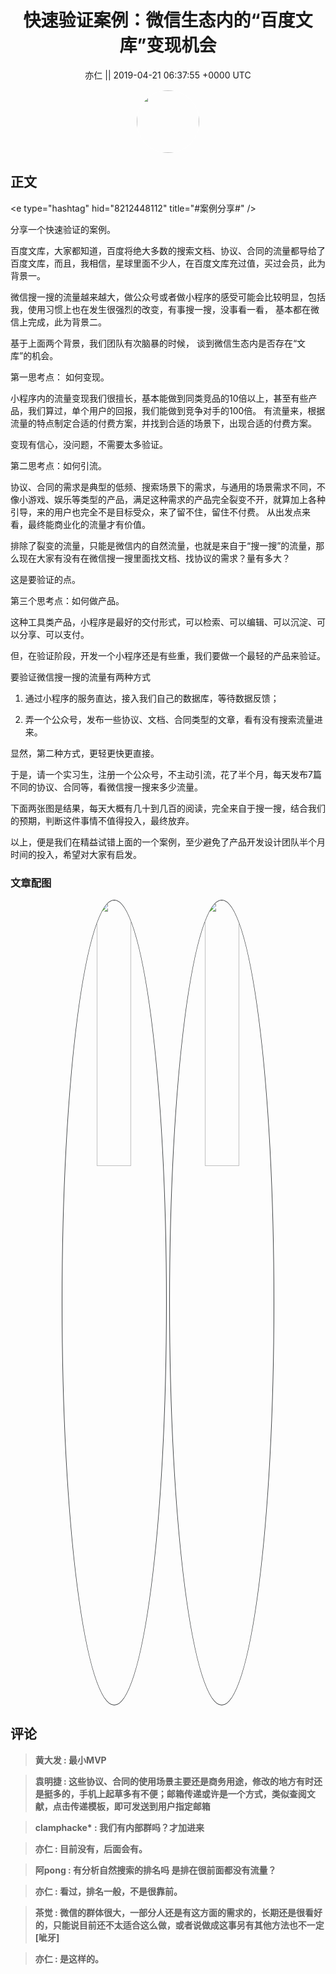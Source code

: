 <h1 align="center">快速验证案例：微信生态内的“百度文库”变现机会</h1>




<p align="center">
    <a>亦仁 || 2019-04-21 06:37:55 &#43;0000 UTC</a>
</p>

<div align="center">
    <img src="https://images.zsxq.com/Fn3NQqCN8nuGF86yZPXSbEsl0mb3?e=1590940799&amp;token=kIxbL07-8jAj8w1n4s9zv64FuZZNEATmlU_Vm6zD:pfbNc8W3hS0oYG_hyXXh_rHMHuc=" width="100" height="100" style="border:1px solid;border-radius:50%; color:#ffffff"/>
</div>




## 正文

<div>
&lt;e type=&#34;hashtag&#34; hid=&#34;8212448112&#34; title=&#34;#案例分享#&#34; /&gt; 

分享一个快速验证的案例。

百度文库，大家都知道，百度将绝大多数的搜索文档、协议、合同的流量都导给了百度文库，而且，我相信，星球里面不少人，在百度文库充过值，买过会员，此为背景一。

微信搜一搜的流量越来越大，做公众号或者做小程序的感受可能会比较明显，包括我，使用习惯上也在发生很强烈的改变，有事搜一搜，没事看一看， 基本都在微信上完成，此为背景二。

基于上面两个背景，我们团队有次脑暴的时候， 谈到微信生态内是否存在“文库”的机会。

第一思考点： 如何变现。 

小程序内的流量变现我们很擅长，基本能做到同类竞品的10倍以上，甚至有些产品，我们算过，单个用户的回报，我们能做到竞争对手的100倍。  有流量来，根据流量的特点制定合适的付费方案，并找到合适的场景下，出现合适的付费方案。

变现有信心，没问题，不需要太多验证。

第二思考点：如何引流。

协议、合同的需求是典型的低频、搜索场景下的需求，与通用的场景需求不同，不像小游戏、娱乐等类型的产品，满足这种需求的产品完全裂变不开，就算加上各种引导，来的用户也完全不是目标受众，来了留不住，留住不付费。 从出发点来看，最终能商业化的流量才有价值。

排除了裂变的流量，只能是微信内的自然流量，也就是来自于“搜一搜”的流量，那么现在大家有没有在微信搜一搜里面找文档、找协议的需求？量有多大？

这是要验证的点。

第三个思考点：如何做产品。

这种工具类产品，小程序是最好的交付形式，可以检索、可以编辑、可以沉淀、可以分享、可以支付。

但，在验证阶段，开发一个小程序还是有些重，我们要做一个最轻的产品来验证。

要验证微信搜一搜的流量有两种方式

1. 通过小程序的服务直达，接入我们自己的数据库，等待数据反馈；

2. 弄一个公众号，发布一些协议、文档、合同类型的文章，看有没有搜索流量进来。

显然，第二种方式，更轻更快更直接。

于是，请一个实习生，注册一个公众号，不主动引流，花了半个月，每天发布7篇不同的协议、合同等，看微信搜一搜来多少流量。

下面两张图是结果，每天大概有几十到几百的阅读，完全来自于搜一搜，结合我们的预期，判断这件事情不值得投入，最终放弃。

以上，便是我们在精益试错上面的一个案例，至少避免了产品开发设计团队半个月时间的投入，希望对大家有启发。
</div>

### 文章配图

<div class="image" align="center">

<img src="https://images.zsxq.com/FoazFzXtNJO4Db31OrRkWNwiLlBo?imageMogr2/auto-orient/thumbnail/800x/format/jpg/blur/1x0/quality/75&amp;e=1590940799&amp;token=kIxbL07-8jAj8w1n4s9zv64FuZZNEATmlU_Vm6zD:zcOw4iE4Y6DzYiqFtyyfLrkDb-A=" width="33%" height="33%" style="border:1px solid;border-radius:50%; color:#3c3f41"/>

<img src="https://images.zsxq.com/FouNkttQxSkAzoEqU76ncnJGLTga?imageMogr2/auto-orient/thumbnail/800x/format/jpg/blur/1x0/quality/75&amp;e=1590940799&amp;token=kIxbL07-8jAj8w1n4s9zv64FuZZNEATmlU_Vm6zD:UWLYfQ77VjBGy2DR9r1mMr2cYO8=" width="33%" height="33%" style="border:1px solid;border-radius:50%; color:#3c3f41"/>

</div>


## 评论

<div align="left">
<div>

<blockquote >
<span> <strong>黄大发 : 最小MVP </strong></span>
</blockquote>

<blockquote >
<span> <strong>袁明捷 : 这些协议、合同的使用场景主要还是商务用途，修改的地方有时还是挺多的，手机上起草多有不便；邮箱传递或许是一个方式，类似查阅文献，点击传递模板，即可发送到用户指定邮箱 </strong></span>
</blockquote>

<blockquote >
<span> <strong>clamphacke* : 我们有内部群吗？才加进来 </strong></span>
</blockquote>

<blockquote >
<span> <strong>亦仁 : 目前没有，后面会有。 </strong></span>
</blockquote>

<blockquote >
<span> <strong>阿pong : 有分析自然搜索的排名吗 是排在很前面都没有流量？ </strong></span>
</blockquote>

<blockquote >
<span> <strong>亦仁 : 看过，排名一般，不是很靠前。 </strong></span>
</blockquote>

<blockquote >
<span> <strong>茶觉 : 微信的群体很大，一部分人还是有这方面的需求的，长期还是很看好的，只能说目前还不太适合这么做，或者说做成这事另有其他方法也不一定[呲牙] </strong></span>
</blockquote>

<blockquote >
<span> <strong>亦仁 : 是这样的。 </strong></span>
</blockquote>

</div>
</div>